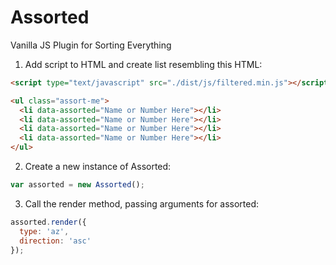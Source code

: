 # Assorted
Vanilla JS Plugin for Sorting Everything

1) Add script to HTML and create list resembling this HTML:
```html
<script type="text/javascript" src="./dist/js/filtered.min.js"></script>
```

```html
<ul class="assort-me">
  <li data-assorted="Name or Number Here"></li>
  <li data-assorted="Name or Number Here"></li>
  <li data-assorted="Name or Number Here"></li>
  <li data-assorted="Name or Number Here"></li>
</ul>
```

2) Create a new instance of Assorted:
```js
var assorted = new Assorted();
```

3) Call the render method, passing arguments for assorted:
```js
assorted.render({
  type: 'az',
  direction: 'asc'
});
```